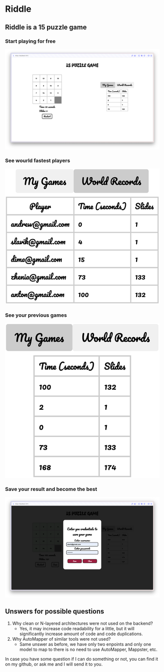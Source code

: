 # Riddle
## Riddle is a 15 puzzle game

### Start playing for free
![start screen](./img/menu.png)

### See wourld fastest players
![rating table](./img/table.png)

### See your previous games
![prev games](./img/my-table.png)


### Save your result and become the best
![save](./img/save.png)



## Unswers for possible questions
1.  Why clean or N-layered architectures were not used on the backend?
    - Yes, it may increase code readability for a little, but it will significantly increase amount of code and code duplications. 
2. Why AutoMapper of similar tools were not used?
    - Same unswer as before, we have only two enpoints and only one model to map to there is no need to use AutoMapper, Mappster, etc.

In case you have some question if I can do something or not, you can find it on my github, or ask me and I will send it to you.